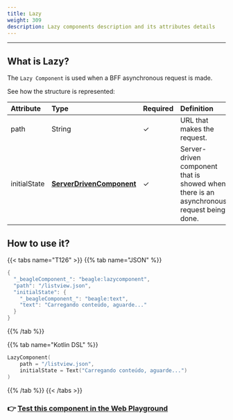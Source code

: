 ```yaml
---
title: Lazy
weight: 309
description: Lazy components description and its attributes details
---
```


---

## What is Lazy? 

The `Lazy Component` is used when a BFF asynchronous request is made. 

See how the structure is represented:

| Attribute | Type | Required | Definition |
| :--- | :--- | :--- | :--- |
| path | String |    ✓ | URL that makes the request.  |
| initialState | [**ServerDrivenComponent**](./) |    ✓ | Server-driven component that is showed when there is an asynchronous request being done. |

## How to use it?

{{< tabs name="T126" >}}
{{% tab name="JSON" %}}
```kotlin
{
  "_beagleComponent_": "beagle:lazycomponent",
  "path": "/listview.json",
  "initialState": {
    "_beagleComponent_": "beagle:text",
    "text": "Carregando conteúdo, aguarde..."
  }
}
```
{{% /tab %}}

{{% tab name="Kotlin DSL" %}}
```kotlin
LazyComponent(
    path = "/listview.json",
    initialState = Text("Carregando conteúdo, aguarde...")
)
```
{{% /tab %}}
{{< /tabs >}}

### 👉 [Test this component in the Web Playground](https://beagle-playground.netlify.app/#/cloud/cce3015fbbcf49388dfb4ab3079f4f9f/lazy.json)

